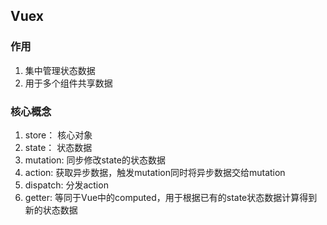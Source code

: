## Vuex
### 作用
1. 集中管理状态数据
2. 用于多个组件共享数据
### 核心概念
1. store： 核心对象
2. state： 状态数据
3. mutation: 同步修改state的状态数据
4. action: 获取异步数据，触发mutation同时将异步数据交给mutation
5. dispatch: 分发action
6. getter: 等同于Vue中的computed，用于根据已有的state状态数据计算得到新的状态数据